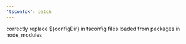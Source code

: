 ```yaml
---
'tsconfck': patch
---
```


correctly replace ${configDir} in tsconfig files loaded from packages in node_modules

